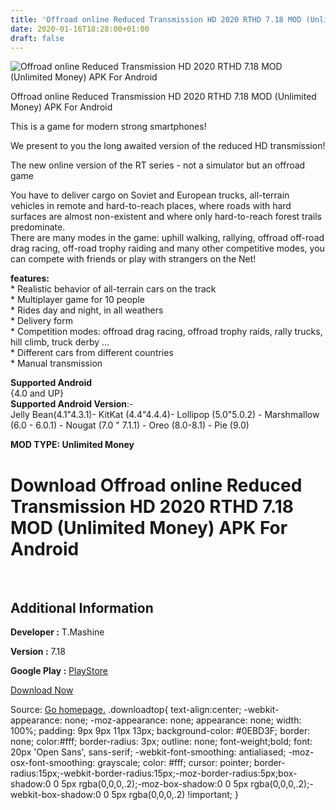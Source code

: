 ```yaml
---
title: 'Offroad online Reduced Transmission HD 2020 RTHD 7.18 MOD (Unlimited Money) APK For Android'
date: 2020-01-16T18:28:00+01:00
draft: false
---
```


![Offroad online Reduced Transmission HD 2020 RTHD 7.18 MOD (Unlimited Money) APK For Android](https://i0.wp.com/apkhome.net/wp-content/uploads/2020/01/Offroad-online-Reduced-Transmission-HD-2020-RTHD-7.18-MOD-Unlimited-Money.png "Offroad online Reduced Transmission HD 2020 RTHD 7.18 MOD (Unlimited Money) APK For Android")

  

Offroad online Reduced Transmission HD 2020 RTHD 7.18 MOD (Unlimited Money) APK For Android

This is a game for modern strong smartphones!

We present to you the long awaited version of the reduced HD transmission!

The new online version of the RT series - not a simulator but an offroad game

You have to deliver cargo on Soviet and European trucks, all-terrain vehicles in remote and hard-to-reach places, where roads with hard surfaces are almost non-existent and where only hard-to-reach forest trails predominate.  
There are many modes in the game: uphill walking, rallying, offroad off-road drag racing, off-road trophy raiding and many other competitive modes, you can compete with friends or play with strangers on the Net!

**features:**  
\* Realistic behavior of all-terrain cars on the track  
\* Multiplayer game for 10 people  
\* Rides day and night, in all weathers  
\* Delivery form  
\* Competition modes: offroad drag racing, offroad trophy raids, rally trucks, hill climb, truck derby ...  
\* Different cars from different countries  
\* Manual transmission

**Supported Android**  
{4.0 and UP}  
**Supported Android Version**:-  
Jelly Bean(4.1"4.3.1)- KitKat (4.4"4.4.4)- Lollipop (5.0"5.0.2) - Marshmallow (6.0 - 6.0.1) - Nougat (7.0 " 7.1.1) - Oreo (8.0-8.1) - Pie (9.0)

**MOD TYPE: Unlimited Money**

Download Offroad online Reduced Transmission HD 2020 RTHD 7.18 MOD (Unlimited Money) APK For Android
====================================================================================================

 

Additional Information
----------------------

**Developer :** T.Mashine

**Version :** 7.18

**Google Play :** [PlayStore](https://play.google.com/store/apps/details?id=com.HeavyMental.RTHD)

  

[Download Now](https://store4app.co/post/offroad-online-reduced-transmission-hd-2020-rthd-7-18-mod-unlimited-money-apk-for-android_1579195364)

  
Source: [Go homepage.](https://store4app.co/post/offroad-online-reduced-transmission-hd-2020-rthd-7-18-mod-unlimited-money-apk-for-android_1579195364) .downloadtop{ text-align:center; -webkit-appearance: none; -moz-appearance: none; appearance: none; width: 100%; padding: 9px 9px 11px 13px; background-color: #0EBD3F; border: none; color:#fff; border-radius: 3px; outline: none; font-weight;bold; font: 20px 'Open Sans', sans-serif; -webkit-font-smoothing: antialiased; -moz-osx-font-smoothing: grayscale; color: #fff; cursor: pointer; border-radius:15px;-webkit-border-radius:15px;-moz-border-radius:5px;box-shadow:0 0 5px rgba(0,0,0,.2);-moz-box-shadow:0 0 5px rgba(0,0,0,.2);-webkit-box-shadow:0 0 5px rgba(0,0,0,.2) !important; }